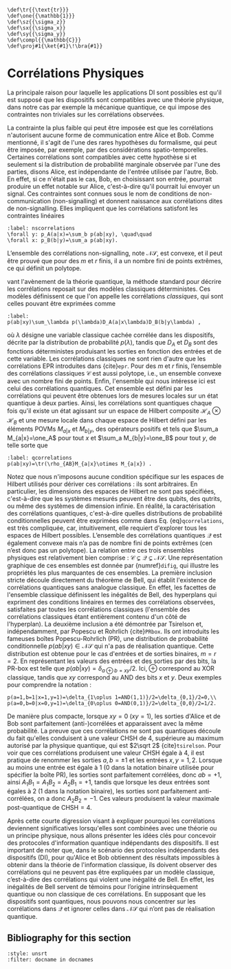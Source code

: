 ```{math}
\def\tr{{\text{tr}}}
\def\one{{\mathbb{1}}}
\def\sz{{\sigma_z}}
\def\sx{{\sigma_x}}
\def\sy{{\sigma_y}}
\def\compl{{\mathbb{C}}}
\def\proj#1{\ket{#1}\!\bra{#1}}
```

# Corrélations Physiques

La principale raison pour laquelle les applications DI sont possibles est qu'il est supposé que les dispositifs sont compatibles avec une théorie physique, dans notre cas par exemple la mécanique quantique, ce qui impose des contraintes non triviales sur les corrélations observées.

La contrainte la plus faible qui peut être imposée est que les corrélations n'autorisent aucune forme de communication entre Alice et Bob. Comme mentionné, il s'agit de l'une des rares hypothèses du formalisme, qui peut être imposée, par exemple, par des considérations spatio-temporelles. Certaines corrélations sont compatibles avec cette hypothèse si et seulement si la distribution de probabilité marginale observée par l'une des parties, disons Alice, est indépendante de l'entrée utilisée par l'autre, Bob. En effet, si ce n'était pas le cas, Bob, en choisissant son entrée, pourrait produire un effet notable sur Alice, c'est-à-dire qu'il pourrait lui envoyer un signal. Ces contraintes sont connues sous le nom de conditions de non-communication (non-signalling) et donnent naissance aux corrélations dites de non-signalling. Elles impliquent que les corrélations satisfont les contraintes linéaires
```{math}
:label: nscorrelations
\forall y: p_A(a|x)=\sum_b p(ab|xy), \quad\quad
\forall x: p_B(b|y)=\sum_a p(ab|xy).
```

L’ensemble des corrélations non-signalling, note $\mathcal{NS}$, est convexe, et il peut être prouvé que pour des $m$ et $r$ finis, il a un nombre fini de points extrêmes, ce qui définit un polytope.

vant l'avènement de la théorie quantique, la méthode standard pour décrire les corrélations reposait sur des modèles classiques déterministes. Ces modèles définissent ce que l'on appelle les corrélations *classiques*, qui sont celles pouvant être exprimées comme
```{math}
:label:
p(ab|xy)\sum_\lambda p(\lambda)D_A(a|x\lambda)D_B(b|y\lambda) ,
```

où $\lambda$ désigne une variable classique cachée corrélée dans les dispositifs, décrite par la distribution de probabilité $p(\lambda)$, tandis que $D_A$ et $D_B$ sont des fonctions déterministes produisant les sorties en fonction des entrées et de cette variable. Les corrélations classiques ne sont rien d'autre que les corrélations EPR introduites dans {cite}`epr`. Pour des $m$ et $r$ finis, l’ensemble des corrélations classiques $\mathcal C$ est aussi polytope, i.e., un ensemble convexe avec un nombre fini de points.
Enfin, l'ensemble qui nous intéresse ici est celui des corrélations quantiques. Cet ensemble est défini par les corrélations qui peuvent être obtenues lors de mesures locales sur un état quantique à deux parties. Ainsi, les corrélations sont quantiques chaque fois qu'il existe un état agissant sur un espace de Hilbert composite $\mathcal H_A\otimes\mathcal H_B$ et une mesure locale dans chaque espace de Hilbert défini par les éléments POVMs $M_{a|x}$ et $M_{b|y}$, des opérateurs positifs et tels que $\sum_a M_{a|x}=\one_A$ pour tout $x$ et $\sum_a M_{b|y}=\one_B$ pour tout $y$, de telle sorte que

```{math}
:label: qcorrelations
p(ab|xy)=\tr(\rho_{AB}M_{a|x}\otimes M_{a|x}) .
```
Notez que nous n'imposons aucune condition spécifique sur les espaces de Hilbert utilisés pour dériver ces corrélations : ils sont arbitraires. En particulier, les dimensions des espaces de Hilbert ne sont pas spécifiées, c'est-à-dire que les systèmes mesurés peuvent être des qubits, des qutrits, ou même des systèmes de dimension infinie. En réalité, la caractérisation des corrélations quantiques, c'est-à-dire quelles distributions de probabilité conditionnelles peuvent être exprimées comme dans Eq. {eq}`qcorrelations`, est très compliquée, car, intuitivement, elle requiert d'explorer tous les espaces de Hilbert possibles. L’ensemble des corrélations quantiques $\mathcal Q$ est également convexe mais n’a pas de nombre fini de points extrêmes (cen n’est donc pas un polytope). 
La relation entre ces trois ensembles physiques est relativement bien comprise : $\mathcal C \subsetneq \mathcal Q \subsetneq \mathcal{NS}$. Une représentation graphique de ces ensembles est donnée par {numref}`difig`, qui illustre les propriétés les plus marquantes de ces ensembles. La première inclusion stricte découle directement du théorème de Bell, qui établit l'existence de corrélations quantiques sans analogue classique. En effet, les facettes de l'ensemble classique définissent les inégalités de Bell, des hyperplans qui expriment des conditions linéaires en termes des corrélations observées, satisfaites par toutes les corrélations classiques (l'ensemble des corrélations classiques étant entièrement contenu d'un côté de l'hyperplan).
La deuxième inclusion a été démontrée par Tsirelson et, indépendamment, par Popescu et Rohrlich {cite}`PRbox`. Ils ont introduits les fameuses boîtes Popescu-Rohrlich (PR), une distribution de probabilité conditionnelle $p(ab|xy)\in\mathcal{NS}$ qui n'a pas de réalisation quantique. Cette distribution est obtenue pour le cas d'entrées et de sorties binaires, $m=r=2$. En représentant les valeurs des entrées et des sorties par des bits, la PR-box est telle que $p(ab|xy)=\delta_{a\oplus b=xy}/2$. Ici, $\oplus$ correspond au XOR classique, tandis que $xy$ correspond au AND des bits $x$ et $y$. Deux exemples pour comprendre la notation : 

```{math}
p(a=1,b=1|x=1,y=1)=\delta_{1\oplus 1=AND(1,1)}/2=\delta_{0,1}/2=0,\\
p(a=0,b=0|x=0,y=1)=\delta_{0\oplus 0=AND(0,1)}/2=\delta_{0,0}/2=1/2.
```

De manière plus compacte, lorsque $xy=0$ ($xy=1$), les sorties d'Alice et de Bob sont parfaitement (anti-)corrélées et apparaissent avec la même probabilité. La preuve que ces corrélations ne sont pas quantiques découle du fait qu'elles conduisent à une valeur CHSH de 4, supérieure au maximum autorisé par la physique quantique, qui est $2\sqrt 2$ {cite}`tsirelson`. Pour voir que ces corrélations produisent une valeur CHSH égale à $4$, il est pratique de renommer les sorties $a,b=\pm 1$ et les  entrées $x,y=1,2$. Lorsque au moins une entrée est égale à 1 (0 dans la notation binaire utilisée pour spécifier la boîte PR), les sorties sont parfaitement corrélées, donc $ab=+1$, ainsi $A_1B_1=A_1B_2=A_2B_1=+1$, tandis que lorsque les deux entrées sont égales à 2 (1 dans la notation binaire), les sorties sont parfaitement anti-corrélées, on a donc $A_2B_2=-1$. Ces valeurs produisent la valeur maximale post-quantique de $\text{CHSH}=4$.

Après cette courte digression visant à expliquer pourquoi les corrélations deviennent significatives lorsqu'elles sont combinées avec une théorie ou un principe physique, nous allons présenter les idées clés pour concevoir des protocoles d'information quantique indépendants des dispositifs. Il est important de noter que, dans le scénario des protocoles indépendants des dispositifs (DI), pour qu'Alice et Bob obtiennent des résultats impossibles à obtenir dans la théorie de l'information classique, ils doivent observer des corrélations qui ne peuvent pas être expliquées par un modèle classique, c’est-à-dire des corrélations qui violent une inégalité de Bell. En effet, les inégalités de Bell servent de témoins pour l’origine intrinsèquement quantique ou non classique de ces corrélations. En supposant que les dispositifs sont quantiques, nous pouvons nous concentrer sur les corrélations dans $\mathcal Q$ et ignorer celles dans $\mathcal{NS}$ qui n’ont pas de réalisation quantique.

## Bibliography for this section
```{bibliography}
:style: unsrt
:filter: docname in docnames
```



